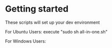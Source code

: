 # Getting started 

These scripts will set up your dev environment


For Ubuntu Users:
execute "sudo sh all-in-one.sh"

For Windows Users:
